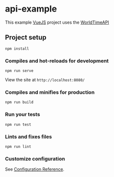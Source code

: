 # api-example

This example [VueJS](https://vuejs.org/) project uses the [WorldTimeAPI](http://worldtimeapi.org/)

## Project setup
```
npm install
```

### Compiles and hot-reloads for development
```
npm run serve
```
View the site at `http://localhost:8080/`

### Compiles and minifies for production
```
npm run build
```

### Run your tests
```
npm run test
```

### Lints and fixes files
```
npm run lint
```

### Customize configuration
See [Configuration Reference](https://cli.vuejs.org/config/).
